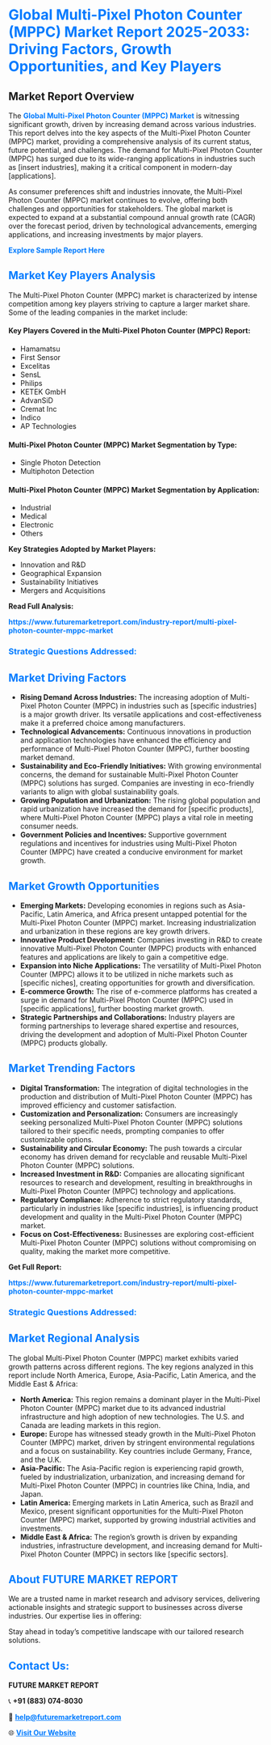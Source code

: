 <h1 style="color: #007BFF;">Global Multi-Pixel Photon Counter (MPPC) Market Report 2025-2033: Driving Factors, Growth Opportunities, and Key Players</h1>

<section id="overview">
<h2>Market Report Overview</h2>
<p>The <a href="https://www.futuremarketreport.com/industry-report/multi-pixel-photon-counter-mppc-market" style="color: #007BFF; text-decoration: none;"><strong>Global Multi-Pixel Photon Counter (MPPC) Market</strong></a> is witnessing significant growth, driven by increasing demand across various industries. This report delves into the key aspects of the Multi-Pixel Photon Counter (MPPC) market, providing a comprehensive analysis of its current status, future potential, and challenges. The demand for Multi-Pixel Photon Counter (MPPC) has surged due to its wide-ranging applications in industries such as [insert industries], making it a critical component in modern-day [applications].</p>
<p>As consumer preferences shift and industries innovate, the Multi-Pixel Photon Counter (MPPC) market continues to evolve, offering both challenges and opportunities for stakeholders. The global market is expected to expand at a substantial compound annual growth rate (CAGR) over the forecast period, driven by technological advancements, emerging applications, and increasing investments by major players.</p>
</section>

<section id="overview">
<p><a href="https://www.futuremarketreport.com/request-sample/reportId=76858" style="color: #007BFF; text-decoration: none;"><strong>Explore Sample Report Here</strong></a></p>
</section>

<section id="key-players">
<h2 style="color: #007BFF;">Market Key Players Analysis</h2>
<p>The Multi-Pixel Photon Counter (MPPC) market is characterized by intense competition among key players striving to capture a larger market share. Some of the leading companies in the market include:</p>
<h4>Key Players Covered in the Multi-Pixel Photon Counter (MPPC) Report:</h4>
<ul><li>Hamamatsu</li><li>First Sensor</li><li>Excelitas</li><li>SensL</li><li>Philips</li><li>KETEK GmbH</li><li>AdvanSiD</li><li>Cremat Inc</li><li>Indico</li><li>AP Technologies</li></ul>
<h4>Multi-Pixel Photon Counter (MPPC) Market Segmentation by Type:</h4>
<ul><li>Single Photon Detection</li><li>Multiphoton Detection</li></ul>

<h4>Multi-Pixel Photon Counter (MPPC) Market Segmentation by Application:</h4>
<ul><li>Industrial</li><li>Medical</li><li>Electronic</li><li>Others</li></ul>
<p><strong>Key Strategies Adopted by Market Players:</strong></p>
<ul>
<li>Innovation and R&D</li>
<li>Geographical Expansion</li>
<li>Sustainability Initiatives</li>
<li>Mergers and Acquisitions</li>
</ul>
</section>

<section>
<p><strong>Read Full Analysis: </strong></p><a href="https://www.futuremarketreport.com/industry-report/multi-pixel-photon-counter-mppc-market" style="color: #007BFF; text-decoration: none;"><strong>https://www.futuremarketreport.com/industry-report/multi-pixel-photon-counter-mppc-market</strong></a>
<h3 style="color: #007BFF;">Strategic Questions Addressed:</h3>
</section>

<section id="driving-factors">
<h2 style="color: #007BFF;">Market Driving Factors</h2>
<ul>
<li><strong>Rising Demand Across Industries:</strong> The increasing adoption of Multi-Pixel Photon Counter (MPPC) in industries such as [specific industries] is a major growth driver. Its versatile applications and cost-effectiveness make it a preferred choice among manufacturers.</li>
<li><strong>Technological Advancements:</strong> Continuous innovations in production and application technologies have enhanced the efficiency and performance of Multi-Pixel Photon Counter (MPPC), further boosting market demand.</li>
<li><strong>Sustainability and Eco-Friendly Initiatives:</strong> With growing environmental concerns, the demand for sustainable Multi-Pixel Photon Counter (MPPC) solutions has surged. Companies are investing in eco-friendly variants to align with global sustainability goals.</li>
<li><strong>Growing Population and Urbanization:</strong> The rising global population and rapid urbanization have increased the demand for [specific products], where Multi-Pixel Photon Counter (MPPC) plays a vital role in meeting consumer needs.</li>
<li><strong>Government Policies and Incentives:</strong> Supportive government regulations and incentives for industries using Multi-Pixel Photon Counter (MPPC) have created a conducive environment for market growth.</li>
</ul>
</section>

<section id="growth-opportunities">
<h2 style="color: #007BFF;">Market Growth Opportunities</h2>
<ul>
<li><strong>Emerging Markets:</strong> Developing economies in regions such as Asia-Pacific, Latin America, and Africa present untapped potential for the Multi-Pixel Photon Counter (MPPC) market. Increasing industrialization and urbanization in these regions are key growth drivers.</li>
<li><strong>Innovative Product Development:</strong> Companies investing in R&D to create innovative Multi-Pixel Photon Counter (MPPC) products with enhanced features and applications are likely to gain a competitive edge.</li>
<li><strong>Expansion into Niche Applications:</strong> The versatility of Multi-Pixel Photon Counter (MPPC) allows it to be utilized in niche markets such as [specific niches], creating opportunities for growth and diversification.</li>
<li><strong>E-commerce Growth:</strong> The rise of e-commerce platforms has created a surge in demand for Multi-Pixel Photon Counter (MPPC) used in [specific applications], further boosting market growth.</li>
<li><strong>Strategic Partnerships and Collaborations:</strong> Industry players are forming partnerships to leverage shared expertise and resources, driving the development and adoption of Multi-Pixel Photon Counter (MPPC) products globally.</li>
</ul>
</section>

<section id="trending-factors">
<h2 style="color: #007BFF;">Market Trending Factors</h2>
<ul>
<li><strong>Digital Transformation:</strong> The integration of digital technologies in the production and distribution of Multi-Pixel Photon Counter (MPPC) has improved efficiency and customer satisfaction.</li>
<li><strong>Customization and Personalization:</strong> Consumers are increasingly seeking personalized Multi-Pixel Photon Counter (MPPC) solutions tailored to their specific needs, prompting companies to offer customizable options.</li>
<li><strong>Sustainability and Circular Economy:</strong> The push towards a circular economy has driven demand for recyclable and reusable Multi-Pixel Photon Counter (MPPC) solutions.</li>
<li><strong>Increased Investment in R&D:</strong> Companies are allocating significant resources to research and development, resulting in breakthroughs in Multi-Pixel Photon Counter (MPPC) technology and applications.</li>
<li><strong>Regulatory Compliance:</strong> Adherence to strict regulatory standards, particularly in industries like [specific industries], is influencing product development and quality in the Multi-Pixel Photon Counter (MPPC) market.</li>
<li><strong>Focus on Cost-Effectiveness:</strong> Businesses are exploring cost-efficient Multi-Pixel Photon Counter (MPPC) solutions without compromising on quality, making the market more competitive.</li>
</ul>
</section>

<section>
<p><strong>Get Full Report: </strong></p><a href="https://www.futuremarketreport.com/industry-report/multi-pixel-photon-counter-mppc-market" style="color: #007BFF; text-decoration: none;"><strong>https://www.futuremarketreport.com/industry-report/multi-pixel-photon-counter-mppc-market</strong></a>
<h3 style="color: #007BFF;">Strategic Questions Addressed:</h3>
</section>


<section id="regional-analysis">
<h2 style="color: #007BFF;">Market Regional Analysis</h2>
<p>The global Multi-Pixel Photon Counter (MPPC) market exhibits varied growth patterns across different regions. The key regions analyzed in this report include North America, Europe, Asia-Pacific, Latin America, and the Middle East & Africa:</p>
<ul>
<li><strong>North America:</strong> This region remains a dominant player in the Multi-Pixel Photon Counter (MPPC) market due to its advanced industrial infrastructure and high adoption of new technologies. The U.S. and Canada are leading markets in this region.</li>
<li><strong>Europe:</strong> Europe has witnessed steady growth in the Multi-Pixel Photon Counter (MPPC) market, driven by stringent environmental regulations and a focus on sustainability. Key countries include Germany, France, and the U.K.</li>
<li><strong>Asia-Pacific:</strong> The Asia-Pacific region is experiencing rapid growth, fueled by industrialization, urbanization, and increasing demand for Multi-Pixel Photon Counter (MPPC) in countries like China, India, and Japan.</li>
<li><strong>Latin America:</strong> Emerging markets in Latin America, such as Brazil and Mexico, present significant opportunities for the Multi-Pixel Photon Counter (MPPC) market, supported by growing industrial activities and investments.</li>
<li><strong>Middle East & Africa:</strong> The region’s growth is driven by expanding industries, infrastructure development, and increasing demand for Multi-Pixel Photon Counter (MPPC) in sectors like [specific sectors].</li>
</ul>
</section>

<footer>
<h2 style="color: #007BFF;">About FUTURE MARKET REPORT</h2>
<p>We are a trusted name in market research and advisory services, delivering actionable insights and strategic support to businesses across diverse industries. Our expertise lies in offering:</p>

<p>Stay ahead in today’s competitive landscape with our tailored research solutions.</p>

<h2 style="color: #007BFF;">Contact Us:</h2>
<p><strong>FUTURE MARKET REPORT</strong></p>
<p>📞 <strong>+91 (883) 074-8030</strong></p>
<p>📧 <strong><a href="mailto:help@futuremarketreport.com" style="color: #007BFF;">help@futuremarketreport.com</a></strong></p>
<p>🌐 <strong><a href="https://www.futuremarketreport.com/" style="color: #007BFF;">Visit Our Website</a></strong></p>
</footer>